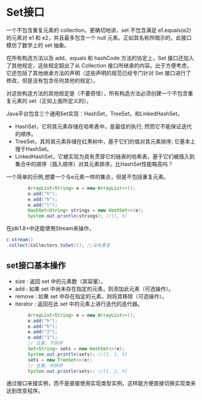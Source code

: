 # Set接口
一个不包含重复元素的 collection。更确切地讲，set 不包含满足 e1.equals(e2) 的元素对 e1 和 e2，并且最多包含一个 null 元素。正如其名称所暗示的，此接口模仿了数学上的 set 抽象。 

在所有构造方法以及 add、equals 和 hashCode 方法的协定上，Set 接口还加入了其他规定，这些规定超出了从 Collection 接口所继承的内容。出于方便考虑，它还包括了其他继承方法的声明（这些声明的规范已经专门针对 Set 接口进行了修改，但是没有包含任何其他的规定）。 

对这些构造方法的其他规定是（不要奇怪），所有构造方法必须创建一个不包含重复元素的 set（正如上面所定义的）。 

Java平台包含三个通用Set实现：HashSet，TreeSet，和LinkedHashSet。 
- HashSet，它将其元素存储在哈希表中，是最佳的执行; 然而它不能保证迭代的顺序。 
- TreeSet，其将其元素存储在红黑树中，基于它们的值对其元素排序; 它基本上慢于HashSet。 
- LinkedHashSet，它被实现为具有贯穿它的链表的哈希表，基于它们被插入到集合中的顺序（插入顺序）对其元素排序。比HashSet性能略高吗？

一个简单的示例,想要一个与e元素一样的集合，但是不包括重复元素。
```java
        ArrayList<String> e = new ArrayList<>();
        e.add("h");
        e.add("h");
        e.add("l");
        HashSet<String> strings = new HashSet<>(e);
        System.out.println(strings); //[l, h]
```
在jdk1.8+中还能使用Stream来操作，
```java
c.stream()
.collect(Collectors.toSet()); //没有重复
```

## set接口基本操作
- size : 返回 set 中的元素数（其容量）。
- add :  如果 set 中尚未存在指定的元素，则添加此元素（可选操作）。
- remove : 如果 set 中存在指定的元素，则将其移除（可选操作）。
- iterator : 返回在此 set 中的元素上进行迭代的迭代器。

```java
        ArrayList<String> e = new ArrayList<>();
        e.add("h");
        e.add("h");
        e.add("2");
        e.add("1");
        // 去重，不排序
        Set<String> sets = new HashSet<>(e);
        System.out.println(sets); //[2, 1, h]
        sets = new TreeSet<>(e);
        // 去重，并排序
        System.out.println(sets); //[1, 2, h]
```
通过接口来接实例，而不是直接使用实现类型实例，这样能方便直接切换实现类来达到改变程序。